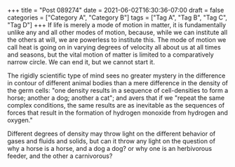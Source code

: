 +++
title = "Post 089274"
date = 2021-06-02T16:30:36-07:00
draft = false
categories = ["Category A", "Category B"]
tags = ["Tag A", "Tag B", "Tag C", "Tag D"]
+++
If life is merely a mode of motion in matter, it is fundamentally unlike any and all other modes of motion, because, while we can institute all the others at will, we are powerless to institute this. The mode of motion we call heat is going on in varying degrees of velocity all about us at all times and seasons, but the vital motion of matter is limited to a comparatively narrow circle. We can end it, but we cannot start it.

The rigidly scientific type of mind sees no greater mystery in the difference in contour of different animal bodies than a mere difference in the density of the germ cells: "one density results in a sequence of cell-densities to form a horse; another a dog; another a cat"; and avers that if we "repeat the same complex conditions, the same results are as inevitable as the sequences of forces that result in the formation of hydrogen monoxide from hydrogen and oxygen."

Different degrees of density may throw light on the different behavior of gases and fluids and solids, but can it throw any light on the question of why a horse is a horse, and a dog a dog? or why one is an herbivorous feeder, and the other a carnivorous?
